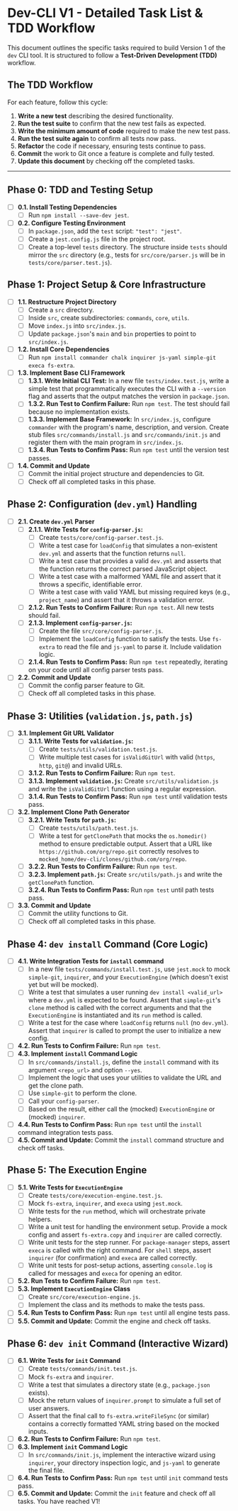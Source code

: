 # Dev-CLI V1 - Detailed Task List & TDD Workflow

This document outlines the specific tasks required to build Version 1 of the `dev` CLI tool. It is structured to follow a **Test-Driven Development (TDD)** workflow.

## The TDD Workflow
For each feature, follow this cycle:
1.  **Write a new test** describing the desired functionality.
2.  **Run the test suite** to confirm that the new test fails as expected.
3.  **Write the minimum amount of code** required to make the new test pass.
4.  **Run the test suite again** to confirm all tests now pass.
5.  **Refactor** the code if necessary, ensuring tests continue to pass.
6.  **Commit** the work to Git once a feature is complete and fully tested.
7.  **Update this document** by checking off the completed tasks.

---

## Phase 0: TDD and Testing Setup

- [ ] **0.1. Install Testing Dependencies**
    - [ ] Run `npm install --save-dev jest`.
- [ ] **0.2. Configure Testing Environment**
    - [ ] In `package.json`, add the `test` script: `"test": "jest"`.
    - [ ] Create a `jest.config.js` file in the project root.
    - [ ] Create a top-level `tests` directory. The structure inside `tests` should mirror the `src` directory (e.g., tests for `src/core/parser.js` will be in `tests/core/parser.test.js`).

## Phase 1: Project Setup & Core Infrastructure

- [ ] **1.1. Restructure Project Directory**
    - [ ] Create a `src` directory.
    - [ ] Inside `src`, create subdirectories: `commands`, `core`, `utils`.
    - [ ] Move `index.js` into `src/index.js`.
    - [ ] Update `package.json`'s `main` and `bin` properties to point to `src/index.js`.
- [ ] **1.2. Install Core Dependencies**
    - [ ] Run `npm install commander chalk inquirer js-yaml simple-git execa fs-extra`.
- [ ] **1.3. Implement Base CLI Framework**
    - [ ] **1.3.1. Write Initial CLI Test:** In a new file `tests/index.test.js`, write a simple test that programmatically executes the CLI with a `--version` flag and asserts that the output matches the version in `package.json`.
    - [ ] **1.3.2. Run Test to Confirm Failure:** Run `npm test`. The test should fail because no implementation exists.
    - [ ] **1.3.3. Implement Base Framework:** In `src/index.js`, configure `commander` with the program's name, description, and version. Create stub files `src/commands/install.js` and `src/commands/init.js` and register them with the main program in `src/index.js`.
    - [ ] **1.3.4. Run Tests to Confirm Pass:** Run `npm test` until the version test passes.
- [ ] **1.4. Commit and Update**
    - [ ] Commit the initial project structure and dependencies to Git.
    - [ ] Check off all completed tasks in this phase.

## Phase 2: Configuration (`dev.yml`) Handling

- [ ] **2.1. Create `dev.yml` Parser**
    - [ ] **2.1.1. Write Tests for `config-parser.js`:**
        - [ ] Create `tests/core/config-parser.test.js`.
        - [ ] Write a test case for `loadConfig` that simulates a non-existent `dev.yml` and asserts that the function returns `null`.
        - [ ] Write a test case that provides a valid `dev.yml` and asserts that the function returns the correct parsed JavaScript object.
        - [ ] Write a test case with a malformed YAML file and assert that it throws a specific, identifiable error.
        - [ ] Write a test case with valid YAML but missing required keys (e.g., `project_name`) and assert that it throws a validation error.
    - [ ] **2.1.2. Run Tests to Confirm Failure:** Run `npm test`. All new tests should fail.
    - [ ] **2.1.3. Implement `config-parser.js`:**
        - [ ] Create the file `src/core/config-parser.js`.
        - [ ] Implement the `loadConfig` function to satisfy the tests. Use `fs-extra` to read the file and `js-yaml` to parse it. Include validation logic.
    - [ ] **2.1.4. Run Tests to Confirm Pass:** Run `npm test` repeatedly, iterating on your code until all config parser tests pass.
- [ ] **2.2. Commit and Update**
    - [ ] Commit the config parser feature to Git.
    - [ ] Check off all completed tasks in this phase.

## Phase 3: Utilities (`validation.js`, `path.js`)

- [ ] **3.1. Implement Git URL Validator**
    - [ ] **3.1.1. Write Tests for `validation.js`:**
        - [ ] Create `tests/utils/validation.test.js`.
        - [ ] Write multiple test cases for `isValidGitUrl` with valid (`https`, `http`, `git@`) and invalid URLs.
    - [ ] **3.1.2. Run Tests to Confirm Failure:** Run `npm test`.
    - [ ] **3.1.3. Implement `validation.js`:** Create `src/utils/validation.js` and write the `isValidGitUrl` function using a regular expression.
    - [ ] **3.1.4. Run Tests to Confirm Pass:** Run `npm test` until validation tests pass.
- [ ] **3.2. Implement Clone Path Generator**
    - [ ] **3.2.1. Write Tests for `path.js`:**
        - [ ] Create `tests/utils/path.test.js`.
        - [ ] Write a test for `getClonePath` that mocks the `os.homedir()` method to ensure predictable output. Assert that a URL like `https://github.com/org/repo.git` correctly resolves to `mocked_home/dev-cli/clones/github.com/org/repo`.
    - [ ] **3.2.2. Run Tests to Confirm Failure:** Run `npm test`.
    - [ ] **3.2.3. Implement `path.js`:** Create `src/utils/path.js` and write the `getClonePath` function.
    - [ ] **3.2.4. Run Tests to Confirm Pass:** Run `npm test` until path tests pass.
- [ ] **3.3. Commit and Update**
    - [ ] Commit the utility functions to Git.
    - [ ] Check off all completed tasks in this phase.

## Phase 4: `dev install` Command (Core Logic)

- [ ] **4.1. Write Integration Tests for `install` command**
    - [ ] In a new file `tests/commands/install.test.js`, use `jest.mock` to mock `simple-git`, `inquirer`, and your `ExecutionEngine` (which doesn't exist yet but will be mocked).
    - [ ] Write a test that simulates a user running `dev install <valid_url>` where a `dev.yml` is expected to be found. Assert that `simple-git`'s `clone` method is called with the correct arguments and that the `ExecutionEngine` is instantiated and its `run` method is called.
    - [ ] Write a test for the case where `loadConfig` returns `null` (no `dev.yml`). Assert that `inquirer` is called to prompt the user to initialize a new config.
- [ ] **4.2. Run Tests to Confirm Failure:** Run `npm test`.
- [ ] **4.3. Implement `install` Command Logic**
    - [ ] In `src/commands/install.js`, define the `install` command with its argument `<repo_url>` and option `--yes`.
    - [ ] Implement the logic that uses your utilities to validate the URL and get the clone path.
    - [ ] Use `simple-git` to perform the clone.
    - [ ] Call your `config-parser`.
    - [ ] Based on the result, either call the (mocked) `ExecutionEngine` or (mocked) `inquirer`.
- [ ] **4.4. Run Tests to Confirm Pass:** Run `npm test` until the `install` command integration tests pass.
- [ ] **4.5. Commit and Update:** Commit the `install` command structure and check off tasks.

## Phase 5: The Execution Engine

- [ ] **5.1. Write Tests for `ExecutionEngine`**
    - [ ] Create `tests/core/execution-engine.test.js`.
    - [ ] Mock `fs-extra`, `inquirer`, and `execa` using `jest.mock`.
    - [ ] Write tests for the `run` method, which will orchestrate private helpers.
    - [ ] Write a unit test for handling the environment setup. Provide a mock config and assert `fs-extra.copy` and `inquirer` are called correctly.
    - [ ] Write unit tests for the step runner. For `package-manager` steps, assert `execa` is called with the right command. For `shell` steps, assert `inquirer` (for confirmation) and `execa` are called correctly.
    - [ ] Write unit tests for post-setup actions, asserting `console.log` is called for messages and `execa` for opening an editor.
- [ ] **5.2. Run Tests to Confirm Failure:** Run `npm test`.
- [ ] **5.3. Implement `ExecutionEngine` Class**
    - [ ] Create `src/core/execution-engine.js`.
    - [ ] Implement the class and its methods to make the tests pass.
- [ ] **5.4. Run Tests to Confirm Pass:** Run `npm test` until all engine tests pass.
- [ ] **5.5. Commit and Update:** Commit the engine and check off tasks.

## Phase 6: `dev init` Command (Interactive Wizard)

- [ ] **6.1. Write Tests for `init` Command**
    - [ ] Create `tests/commands/init.test.js`.
    - [ ] Mock `fs-extra` and `inquirer`.
    - [ ] Write a test that simulates a directory state (e.g., `package.json` exists).
    - [ ] Mock the return values of `inquirer.prompt` to simulate a full set of user answers.
    - [ ] Assert that the final call to `fs-extra.writeFileSync` (or similar) contains a correctly formatted YAML string based on the mocked inputs.
- [ ] **6.2. Run Tests to Confirm Failure:** Run `npm test`.
- [ ] **6.3. Implement `init` Command Logic**
    - [ ] In `src/commands/init.js`, implement the interactive wizard using `inquirer`, your directory inspection logic, and `js-yaml` to generate the final file.
- [ ] **6.4. Run Tests to Confirm Pass:** Run `npm test` until `init` command tests pass.
- [ ] **6.5. Commit and Update:** Commit the `init` feature and check off all tasks. You have reached V1! 